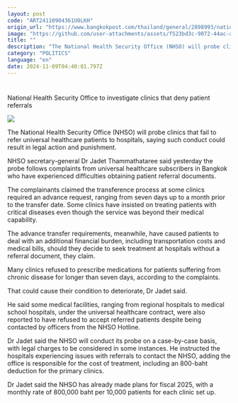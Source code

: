 ```yaml
---
layout: post
code: "ART24110904361U0LKH"
origin_url: "https://www.bangkokpost.com/thailand/general/2898993/national-health-security-office-to-investigate-clinics-that-deny-patient-referrals"
image: "https://github.com/user-attachments/assets/f523bd3c-9072-44ac-a1fb-e2a7c073cc33"
title: ""
description: "The National Health Security Office (NHSO) will probe clinics that fail to refer universal healthcare patients to hospitals, saying such conduct could result in legal action and punishment."
category: "POLITICS"
language: "en"
date: 2024-11-09T04:40:01.797Z
---
```


# 

National Health Security Office to investigate clinics that deny patient referrals

![](https://github.com/user-attachments/assets/0edc9e62-f0e2-42d5-b0d5-6baf0fad5bc5)

The National Health Security Office (NHSO) will probe clinics that fail to refer universal healthcare patients to hospitals, saying such conduct could result in legal action and punishment.

NHSO secretary-general Dr Jadet Thammathataree said yesterday the probe follows complaints from universal healthcare subscribers in Bangkok who have experienced difficulties obtaining patient referral documents.

The complainants claimed the transference process at some clinics required an advance request, ranging from seven days up to a month prior to the transfer date. Some clinics have insisted on treating patients with critical diseases even though the service was beyond their medical capability.

The advance transfer requirements, meanwhile, have caused patients to deal with an additional financial burden, including transportation costs and medical bills, should they decide to seek treatment at hospitals without a referral document, they claim.

Many clinics refused to prescribe medications for patients suffering from chronic disease for longer than seven days, according to the complaints.

That could cause their condition to deteriorate, Dr Jadet said.

He said some medical facilities, ranging from regional hospitals to medical school hospitals, under the universal healthcare contract, were also reported to have refused to accept referred patients despite being contacted by officers from the NHSO Hotline.

Dr Jadet said the NHSO will conduct its probe on a case-by-case basis, with legal charges to be considered in some instances. He instructed the hospitals experiencing issues with referrals to contact the NHSO, adding the office is responsible for the cost of treatment, including an 800-baht deduction for the primary clinics.

Dr Jadet said the NHSO has already made plans for fiscal 2025, with a monthly rate of 800,000 baht per 10,000 patients for each clinic set up.
